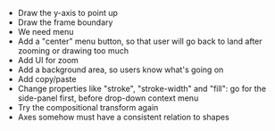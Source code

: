 - Draw the y-axis to point up
- Draw the frame boundary
- We need menu
- Add a "center" menu button, so that user will go back to land after zooming or drawing too much
- Add UI for zoom
- Add a background area, so users know what's going on
- Add copy/paste
- Change properties like "stroke", "stroke-width" and "fill": go for the side-panel first, before drop-down context menu
- Try the compositional transform again
- Axes somehow must have a consistent relation to shapes
